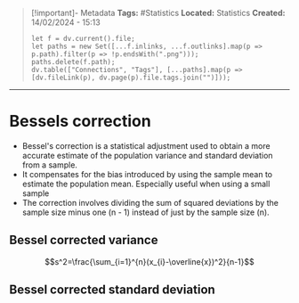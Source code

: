 > [!important]- Metadata
> **Tags:** #Statistics
> **Located:** Statistics
> **Created:** 14/02/2024 - 15:13
> ```dataviewjs
> let f = dv.current().file;
> let paths = new Set([...f.inlinks, ...f.outlinks].map(p => p.path).filter(p => !p.endsWith(".png")));
> paths.delete(f.path);
> dv.table(["Connections", "Tags"], [...paths].map(p => [dv.fileLink(p), dv.page(p).file.tags.join("")]));
> ```

___
# Bessels correction
- Bessel's correction is a statistical adjustment used to obtain a more accurate estimate of the population variance and standard deviation from a sample.
- It compensates for the bias introduced by using the sample mean to estimate the population mean. Especially useful when using a small sample
- The correction involves dividing the sum of squared deviations by the sample size minus one (n - 1) instead of just by the sample size (n).

## Bessel corrected variance 
$$s^2=\frac{\sum_{i=1}^{n}(x_{i}-\overline{x})^2}{n-1}$$
## Bessel corrected standard deviation





